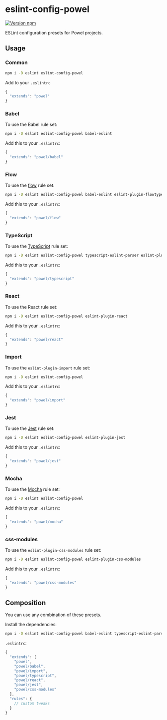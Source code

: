 # eslint-config-powel

[![Version npm](http://img.shields.io/npm/v/eslint-config-powel.svg?style=flat-square)](http://browsenpm.org/package/eslint-config-powel)

ESLint configuration presets for Powel projects.

## Usage

### Common

```sh
npm i -D eslint eslint-config-powel
```

Add to your `.eslintrc`

```js
{
  "extends": "powel"
}
```

### Babel

To use the Babel rule set:

```sh
npm i -D eslint eslint-config-powel babel-eslint
```

Add this to your `.eslintrc`:

```js
{
  "extends": "powel/babel"
}
```

### Flow

To use the [flow](https://flowtype.org) rule set:

```sh
npm i -D eslint eslint-config-powel babel-eslint eslint-plugin-flowtype eslint-plugin-flowtype-errors
```

Add this to your `.eslintrc`:

```js
{
  "extends": "powel/flow"
}
```

### TypeScript

To use the [TypeScript](https://www.typescriptlang.org/) rule set:

```sh
npm i -D eslint eslint-config-powel typescript-eslint-parser eslint-plugin-typescript eslint-import-resolver-typescript
```

Add this to your `.eslintrc`:

```js
{
  "extends": "powel/typescript"
}
```

### React

To use the React rule set:

```sh
npm i -D eslint eslint-config-powel eslint-plugin-react
```

Add this to your `.eslintrc`:

```js
{
  "extends": "powel/react"
}
```

### Import

To use the `eslint-plugin-import` rule set:

```sh
npm i -D eslint eslint-config-powel
```

Add this to your `.eslintrc`:

```js
{
  "extends": "powel/import"
}
```

### Jest

To use the [Jest](http://facebook.github.io/jest/) rule set:

```sh
npm i -D eslint eslint-config-powel eslint-plugin-jest
```

Add this to your `.eslintrc`:

```js
{
  "extends": "powel/jest"
}
```

### Mocha

To use the [Mocha](https://mochajs.org/) rule set:

```sh
npm i -D eslint eslint-config-powel
```

Add this to your `.eslintrc`:

```js
{
  "extends": "powel/mocha"
}
```

### css-modules

To use the `eslint-plugin-css-modules` rule set:

```sh
npm i -D eslint eslint-config-powel eslint-plugin-css-modules
```

Add this to your `.eslintrc`:

```js
{
  "extends": "powel/css-modules"
}
```

## Composition

You can use any combination of these presets.

Install the dependencies:

```sh
npm i -D eslint eslint-config-powel babel-eslint typescript-eslint-parser eslint-plugin-typescript eslint-import-resolver-typescript eslint-plugin-react eslint-plugin-jest eslint-plugin-css-modules
```

`.eslintrc`:

```js
{
  "extends": [
    "powel",
    "powel/babel",
    "powel/import",
    "powel/typescript",
    "powel/react",
    "powel/jest",
    "powel/css-modules"
  ],
  "rules": {
    // custom tweaks
  }
}
```
